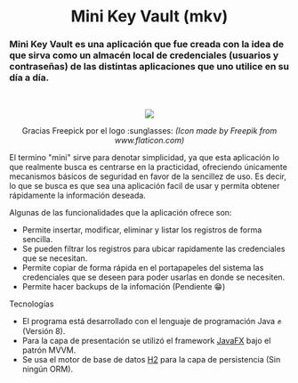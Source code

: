 <h1 align="center">Mini Key Vault (mkv)</h1>

### Mini Key Vault es una aplicación que fue creada con la idea de que sirva como un almacén local de credenciales (usuarios y contraseñas) de las distintas aplicaciones que uno utilice en su día a día.

<br>
<p align="center">
 <img src="https://user-images.githubusercontent.com/22823767/134610621-af4fb670-89d7-4ff8-89a7-2907afd1dab8.png" />
</p>
<p align="center">
 Gracias Freepick por el logo :sunglasses: <i>(Icon made by Freepik from www.flaticon.com)</i>
</p>

El termino "mini" sirve para denotar simplicidad, ya que esta aplicación lo que realmente busca es centrarse en la practicidad, ofreciendo únicamente mecanismos básicos de seguridad en favor de la sencillez de uso. Es decir, lo que se busca es que sea una aplicación facil de usar y permita obtener rápidamente la información deseada.

Algunas de las funcionalidades que la aplicación ofrece son:

* Permite insertar, modificar, eliminar y listar los registros de forma sencilla.
* Se pueden filtrar los registros para ubicar rapidamente las credenciales que se necesitan.
* Permite copiar de forma rápida en el portapapeles del sistema las credenciales que se deseen para poder usarlas en donde se necesiten.
* Permite hacer backups de la infomación (Pendiente :grin:)

Tecnologías
* El programa está desarrollado con el lenguaje de programación Java :fist: (Versión 8).
* Para la capa de presentación se utilizó el framework [JavaFX](https://openjfx.io) bajo el patrón MVVM.
* Se usa el motor de base de datos [H2](https://www.h2database.com/html/main.html) para la capa de persistencia (Sin ningún ORM).
